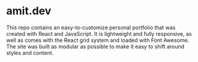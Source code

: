 # amit.dev
This repo contains an easy-to-customize personal portfolio that was created with React and JavaScript. It is lightweight and fully responsive, as well as comes with the React grid system and loaded with Font Awesome. The site was built as modular as possible to make it easy to shift around styles and content.
